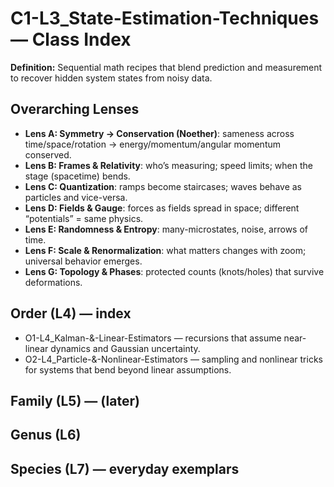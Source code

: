 # C1-L3_State-Estimation-Techniques — Class Index
**Definition:** Sequential math recipes that blend prediction and measurement to recover hidden system states from noisy data.
## Overarching Lenses

- **Lens A: Symmetry -> Conservation (Noether)**: sameness across time/space/rotation → energy/momentum/angular momentum conserved.
- **Lens B: Frames & Relativity**: who’s measuring; speed limits; when the stage (spacetime) bends.
- **Lens C: Quantization**: ramps become staircases; waves behave as particles and vice-versa.
- **Lens D: Fields & Gauge**: forces as fields spread in space; different “potentials” = same physics.
- **Lens E: Randomness & Entropy**: many-microstates, noise, arrows of time.
- **Lens F: Scale & Renormalization**: what matters changes with zoom; universal behavior emerges.
- **Lens G: Topology & Phases**: protected counts (knots/holes) that survive deformations.

## Order (L4) — index
- O1-L4_Kalman-&-Linear-Estimators — recursions that assume near-linear dynamics and Gaussian uncertainty.
- O2-L4_Particle-&-Nonlinear-Estimators — sampling and nonlinear tricks for systems that bend beyond linear assumptions.
## Family (L5) — (later)
## Genus (L6)
## Species (L7) — everyday exemplars
